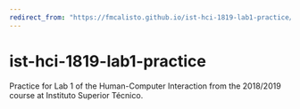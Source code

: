 ```yaml
---
redirect_from: "https://fmcalisto.github.io/ist-hci-1819-lab1-practice/src/index.html"
---
```


# ist-hci-1819-lab1-practice
Practice for Lab 1 of the Human-Computer Interaction from the 2018/2019 course at Instituto Superior Técnico.